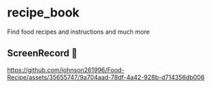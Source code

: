 # recipe_book

Find food recipes and instructions and much more

## ScreenRecord 🔴
https://github.com/johnson261996/Food-Recipe/assets/35655747/9a704aad-78df-4a42-928b-d714356db006





